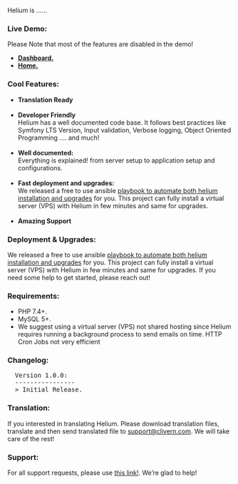 <p>Helium is ......</p>

<h3 id="item-description__live-demonstration"><strong>Live Demo:</strong></h3>
<p>Please Note that most of the features are disabled in the demo!</p>
<ul>
    <li>
        <strong><a href="https://helium.clivern.com/login" rel="nofollow">Dashboard.</a></strong>
    </li>
    <li>
        <strong><a href="https://helium.clivern.com/" rel="nofollow">Home.</a></strong>
    </li>
</ul>

<h3 id="item-description__explore-some-of-built-in-features"><strong>Cool Features:</strong></h3>
<ul>
    <li>
        <strong>Translation Ready</strong><br/>
    </li>
    <br/>
    <li>
        <strong>Developer Friendly</strong><br/>
        Helium has a well documented code base. It follows best practices like Symfony LTS Version, Input validation, Verbose logging, Object Oriented Programming .... and much!
    </li>
    <br/>
    <li>
        <strong>Well documented:</strong><br/>
        Everything is explained! from server setup to application setup and configurations.<br />
    </li>
    <br/>
    <li>
        <strong>Fast deployment and upgrades:</strong><br/>
        We released a free to use ansible <a href="https://github.com/Clivern/Oxygen" rel="nofollow">playbook to automate both helium installation and upgrades</a> for you. This project can fully install a virtual server (VPS) with Helium in few minutes and same for upgrades.<br />
    </li>
    <br/>
    <li>
        <strong>Amazing Support</strong><br />
    </li>
</ul>

<h3 id="item-description__support"><strong>Deployment & Upgrades:</strong></h3>
We released a free to use ansible <a href="https://github.com/Clivern/Oxygen" rel="nofollow">playbook to automate both helium installation and upgrades</a> for you. This project can fully install a virtual server (VPS) with Helium in few minutes and same for upgrades. If you need some help to get started, please reach out!


<h3 id="item-description__requirements"><strong>Requirements:</strong></h3>
<ul>
    <li>PHP 7.4+.</li>
    <li>MySQL 5+.</li>
    <li>We suggest using a virtual server (VPS) not shared hosting since Helium requires running a background process to send emails on time. HTTP Cron Jobs not very efficient</li>
</ul>


<h3 id="item-description__changelog"><strong>Changelog:</strong></h3>
<pre>
  Version 1.0.0:
  ----------------
  &gt; Initial Release.
</pre>


<h3 id="item-description__translation"><strong>Translation:</strong></h3>
If you interested in translating Helium. Please download translation files, translate and then send translated file to <a href="mailto:support@clivern.com">support@clivern.com</a>. We will take care of the rest!


<h3 id="item-description__support"><strong>Support:</strong></h3>
For all support requests, please use <a href="https://clivern.com/support/" rel="nofollow">this link!</a>. We’re glad to help!
